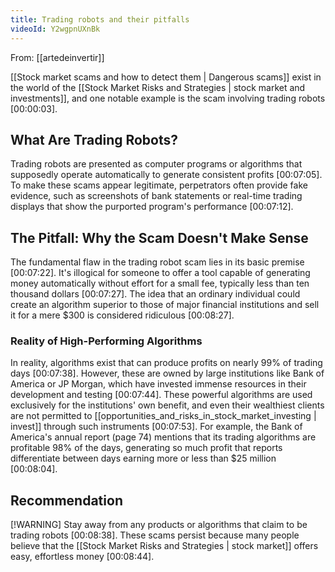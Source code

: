 ```yaml
---
title: Trading robots and their pitfalls
videoId: Y2wgpnUXnBk
---
```


From: [[artedeinvertir]] <br/> 

[[Stock market scams and how to detect them | Dangerous scams]] exist in the world of the [[Stock Market Risks and Strategies | stock market and investments]], and one notable example is the scam involving trading robots <a class="yt-timestamp" data-t="00:00:03">[00:00:03]</a>.

## What Are Trading Robots?
Trading robots are presented as computer programs or algorithms that supposedly operate automatically to generate consistent profits <a class="yt-timestamp" data-t="00:07:05">[00:07:05]</a>. To make these scams appear legitimate, perpetrators often provide fake evidence, such as screenshots of bank statements or real-time trading displays that show the purported program's performance <a class="yt-timestamp" data-t="00:07:12">[00:07:12]</a>.

## The Pitfall: Why the Scam Doesn't Make Sense
The fundamental flaw in the trading robot scam lies in its basic premise <a class="yt-timestamp" data-t="00:07:22">[00:07:22]</a>. It's illogical for someone to offer a tool capable of generating money automatically without effort for a small fee, typically less than ten thousand dollars <a class="yt-timestamp" data-t="00:07:27">[00:07:27]</a>. The idea that an ordinary individual could create an algorithm superior to those of major financial institutions and sell it for a mere $300 is considered ridiculous <a class="yt-timestamp" data-t="00:08:27">[00:08:27]</a>.

### Reality of High-Performing Algorithms
In reality, algorithms exist that can produce profits on nearly 99% of trading days <a class="yt-timestamp" data-t="00:07:38">[00:07:38]</a>. However, these are owned by large institutions like Bank of America or JP Morgan, which have invested immense resources in their development and testing <a class="yt-timestamp" data-t="00:07:44">[00:07:44]</a>. These powerful algorithms are used exclusively for the institutions' own benefit, and even their wealthiest clients are not permitted to [[opportunities_and_risks_in_stock_market_investing | invest]] through such instruments <a class="yt-timestamp" data-t="00:07:53">[00:07:53]</a>. For example, the Bank of America's annual report (page 74) mentions that its trading algorithms are profitable 98% of the days, generating so much profit that reports differentiate between days earning more or less than $25 million <a class="yt-timestamp" data-t="00:08:04">[00:08:04]</a>.

## Recommendation
[!WARNING] Stay away from any products or algorithms that claim to be trading robots <a class="yt-timestamp" data-t="00:08:38">[00:08:38]</a>. These scams persist because many people believe that the [[Stock Market Risks and Strategies | stock market]] offers easy, effortless money <a class="yt-timestamp" data-t="00:08:44">[00:08:44]</a>.
